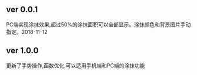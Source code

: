 ﻿## ver 0.0.1 ##
PC端实现涂抹效果,超过50%的涂抹面积可以全部显示。涂抹颜色和背景图片手动指定。2018-11-12
## ver 1.0.0 ##
更新了手势操作,函数优化,可以适用手机端和PC端的涂抹功能